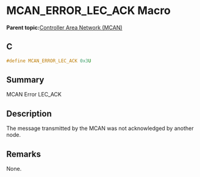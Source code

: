 # MCAN\_ERROR\_LEC\_ACK Macro

**Parent topic:**[Controller Area Network \(MCAN\)](GUID-C9F1E50C-1EF0-4941-A9CB-89808C7C54AF.md)

## C

```c
#define MCAN_ERROR_LEC_ACK 0x3U

```

## Summary

MCAN Error LEC\_ACK

## Description

The message transmitted by the MCAN was not acknowledged by another node.

## Remarks

None.


